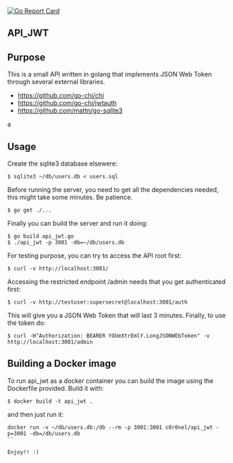 [![Go Report Card](https://goreportcard.com/badge/github.com/c0r0nel/api_jwt)](https://goreportcard.com/report/github.com/c0r0nel/api_jwt)

## API_JWT

## Purpose

This is a small API written in golang that implements JSON Web Token through several external libraries.

- https://github.com/go-chi/chi
- https://github.com/go-chi/jwtauth
- https://github.com/mattn/go-sqlite3

a
## Usage

Create the sqlite3 database elsewere:
```
$ sqlite3 ~/db/users.db < users.sql
```

Before running the server, you need to get all the dependencies needed, this might take some minutes. Be patience.
```
$ go get ./...
```

Finally you can build the server and run it doing:

```
$ go build api_jwt.go
$ ./api_jwt -p 3001 -db=~/db/users.db
```

For testing purpose, you can try to access the API root first:

```
$ curl -v http://localhost:3001/
```
Accessing the restricted endpoint /admin needs that you get authenticated first:
```
$ curl -v http://testuser:supersecret@localhost:3001/auth
```
This will give you a JSON Web Token that will last 3 minutes.
Finally, to use the token do:
```
$ curl -H"Authorization: BEARER YOUeXtrEmlY.LongJSONWEbToken" -v http://localhost:3001/admin
```

## Building a Docker image

To run api_jwt as a docker container you can build the image using the Dockerfile provided.
Build it with:
```
$ docker build -t api_jwt .
```
and then just run it:
```
docker run -v ~/db/users.db:/db --rm -p 3001:3001 c0r0nel/api_jwt -p=3001 -db=/db/users.db
``

Enjoy!! :)
